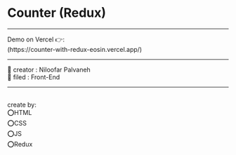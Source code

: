 <h1>
  Counter (Redux)
</h1>
<hr/>
Demo on Vercel 👉: 
<br/>
(https://counter-with-redux-eosin.vercel.app/)
<hr/>
👩 creator : Niloofar Palvaneh
<br/>
👩 filed : Front-End
<br/>
<hr/>
<br/>
create by:
<br/>
⭕️HTML
<br/>
⭕️CSS
<br/>
⭕️JS
<br/>
⭕️Redux


